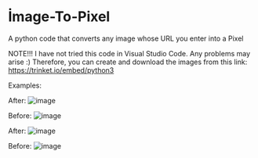 # İmage-To-Pixel
A python code that converts any image whose URL you enter into a Pixel


NOTE!!! I have not tried this code in Visual Studio Code. Any problems may arise :) Therefore, you can create and download the images from this link:
https://trinket.io/embed/python3

Examples:




After:
 ![image](https://github.com/teymurlu0/-mage-To-Pixel/assets/175116209/a5116994-f6bd-46a9-ab5a-416be36e84ed)

Before:
 ![image](https://github.com/teymurlu0/-mage-To-Pixel/assets/175116209/3c9dfd8b-dc14-4e03-89c5-de8e697d1cae)


After:
![image](https://github.com/teymurlu0/-mage-To-Pixel/assets/175116209/e290a508-a47b-4ed5-abaf-afc8c30f09dd)

Before:
![image](https://github.com/teymurlu0/-mage-To-Pixel/assets/175116209/10ddaeb4-a10a-4801-936d-04047bae590a)




